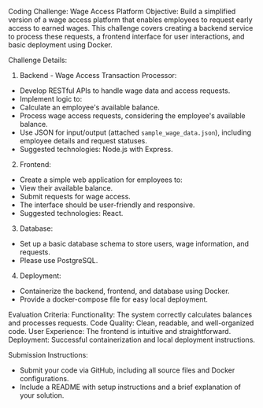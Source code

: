 Coding Challenge: Wage Access Platform
Objective:
Build a simplified version of a wage access platform that enables employees to request early access to earned wages. This challenge covers creating a backend service to process these requests, a frontend interface for user interactions, and basic deployment using Docker.

Challenge Details:

1. Backend - Wage Access Transaction Processor:

- Develop RESTful APIs to handle wage data and access requests.
- Implement logic to:
- Calculate an employee's available balance.
- Process wage access requests, considering the employee's available balance.
- Use JSON for input/output (attached `sample_wage_data.json`), including employee details and request statuses.
- Suggested technologies: Node.js with Express.

2. Frontend:

- Create a simple web application for employees to:
- View their available balance.
- Submit requests for wage access.
- The interface should be user-friendly and responsive.
- Suggested technologies: React.

3. Database:

- Set up a basic database schema to store users, wage information, and requests.
- Please use PostgreSQL.

4. Deployment:

- Containerize the backend, frontend, and database using Docker.
- Provide a docker-compose file for easy local deployment.

Evaluation Criteria:
Functionality: The system correctly calculates balances and processes requests.
Code Quality: Clean, readable, and well-organized code.
User Experience: The frontend is intuitive and straightforward.
Deployment: Successful containerization and local deployment instructions.

Submission Instructions:

- Submit your code via GitHub, including all source files and Docker configurations.
- Include a README with setup instructions and a brief explanation of your solution.
